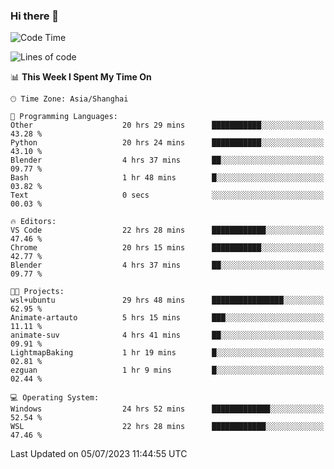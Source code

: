 ### Hi there 👋

<!--
**GwenKaplan/GwenKaplan** is a ✨ _special_ ✨ repository because its `README.md` (this file) appears on your GitHub profile.

Here are some ideas to get you started:

- 🔭 I’m currently working on ...
- 🌱 I’m currently learning ...
- 👯 I’m looking to collaborate on ...
- 🤔 I’m looking for help with ...
- 💬 Ask me about ...
- 📫 How to reach me: ...
- 😄 Pronouns: ...
- ⚡ Fun fact: ...
-->

<!--START_SECTION:waka-->
![Code Time](http://img.shields.io/badge/Code%20Time-138%20hrs%2032%20mins-blue)

![Lines of code](https://img.shields.io/badge/From%20Hello%20World%20I%27ve%20Written-1.8%20thousand%20lines%20of%20code-blue)

📊 **This Week I Spent My Time On** 

```text
🕑︎ Time Zone: Asia/Shanghai

💬 Programming Languages: 
Other                    20 hrs 29 mins      ███████████░░░░░░░░░░░░░░   43.28 % 
Python                   20 hrs 24 mins      ███████████░░░░░░░░░░░░░░   43.10 % 
Blender                  4 hrs 37 mins       ██░░░░░░░░░░░░░░░░░░░░░░░   09.77 % 
Bash                     1 hr 48 mins        █░░░░░░░░░░░░░░░░░░░░░░░░   03.82 % 
Text                     0 secs              ░░░░░░░░░░░░░░░░░░░░░░░░░   00.03 % 

🔥 Editors: 
VS Code                  22 hrs 28 mins      ████████████░░░░░░░░░░░░░   47.46 % 
Chrome                   20 hrs 15 mins      ███████████░░░░░░░░░░░░░░   42.77 % 
Blender                  4 hrs 37 mins       ██░░░░░░░░░░░░░░░░░░░░░░░   09.77 % 

🐱‍💻 Projects: 
wsl+ubuntu               29 hrs 48 mins      ████████████████░░░░░░░░░   62.95 % 
Animate-artauto          5 hrs 15 mins       ███░░░░░░░░░░░░░░░░░░░░░░   11.11 % 
animate-suv              4 hrs 41 mins       ██░░░░░░░░░░░░░░░░░░░░░░░   09.91 % 
LightmapBaking           1 hr 19 mins        █░░░░░░░░░░░░░░░░░░░░░░░░   02.81 % 
ezguan                   1 hr 9 mins         █░░░░░░░░░░░░░░░░░░░░░░░░   02.44 % 

💻 Operating System: 
Windows                  24 hrs 52 mins      █████████████░░░░░░░░░░░░   52.54 % 
WSL                      22 hrs 28 mins      ████████████░░░░░░░░░░░░░   47.46 % 
```


 Last Updated on 05/07/2023 11:44:55 UTC
<!--END_SECTION:waka-->
